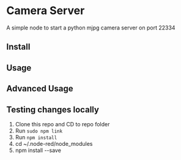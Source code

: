 # Camera Server
A simple node to start a python mjpg camera server on port 22334

## Install

## Usage


## Advanced Usage



## Testing changes locally

1. Clone this repo and CD to repo folder
2. Run `sudo npm link`
3. Run `npm install`
4. cd ~/.node-red/node_modules
5. npm install <path to cloned repository> --save
